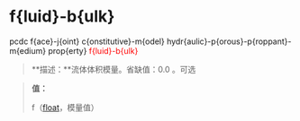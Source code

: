 # f{luid}-b{ulk}
pcdc f{ace}-j{oint} c{onstitutive}-m{odel} hydr{aulic}-p{orous}-p{roppant}-m{edium} prop{erty} <span style='color: red;'>f{luid}-b{ulk}</span>
> **描述：**流体体积模量。省缺值：0.0
。可选

> 
> **值：**
> 
> f（[float](数据类型/float/)，模量值）

